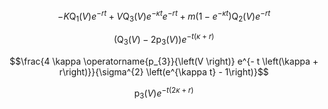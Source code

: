 $$- K \operatorname{Q_{1}}{\left(V \right)} e^{- r t} + V \operatorname{Q_{3}}{\left(V \right)} e^{- \kappa t} e^{- r t} + m \left(1 - e^{- \kappa t}\right) \operatorname{Q_{2}}{\left(V \right)} e^{- r t}$$


$$\left(\operatorname{Q_{3}}{\left(V \right)} - 2 \operatorname{p_{3}}{\left(V \right)}\right) e^{- t \left(\kappa + r\right)}$$

$$\frac{4 \kappa \operatorname{p_{3}}{\left(V \right)} e^{- t \left(\kappa + r\right)}}{\sigma^{2} \left(e^{\kappa t} - 1\right)}$$

$$\operatorname{p_{3}}{\left(V \right)} e^{- t \left(2 \kappa + r\right)}$$
